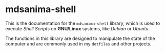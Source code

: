# mdsanima-shell

This is the documentation for the `mdsanima-shell` library, which is used to execute _Shell Scripts_ on **GNU/Linux** systems, like _Debian_ or _Ubuntu_.

The functions in this library are designed to manipulate the state of the computer and are commonly used in my `dotfiles` and other projects.
